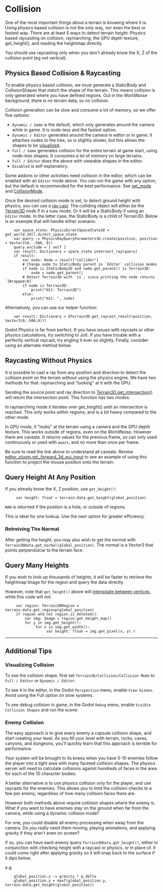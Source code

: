 Collision
=======================

One of the most important things about a terrain is knowing where it is. Using physics based collision is not the only way, nor even the best or fastest way. There are at least 5 ways to detect terrain height: Physics based raycasting on collision, raymarching, the GPU depth texture, get_height(), and reading the heightmap directly.

You should use raycasting only when you don't already know the X, Z of the collision point (eg not vertical).


## Physics Based Collision & Raycasting

To enable physics based collision, we must generate a StaticBody and CollisionShapes that match the shape of the terrain. This means collision is only generated where you have defined regions. Out in the WorldNoise background, there is no terrain data, so no collision.

Collision generation can be slow and consume a lot of memory, so we offer five options:
* `Dynamic / Game` is the default, which only generates around the camera while in game. It is node-less and the fastest option.
* `Dynamic / Editor` generates around the camera in editor or in game. It attaches nodes to the tree, so is slightly slower, but this allows the shapes to be [visualized](#visualizing-collision).
* `Full / Game` generates collision for the entire terrain at game start, using node-less shapes. It consumes a lot of memory on large terrains.
* `Full / Editor` does the above with viewable shapes in the editor.
* `Disabled` is self explanatory.

Some addons or other activities need collision in the editor, which can be enabled with an `Editor` mode above. You can run the game with any option, but the default is recommended for the best performance. See [set_mode](../api/class_terrain3dcollision.rst#class-terrain3dcollision-property-mode) and [CollisionMode](../api/class_terrain3dcollision.rst#enum-terrain3dcollision-collisionmode).

Once the desired collision mode is set, to detect ground height with physics, you can use a [ray cast](https://docs.godotengine.org/en/stable/tutorials/physics/ray-casting.html). The colliding object will either be the [Terrain3D](../api/class_terrain3d.rst) node if in a `Game` mode. Or it will be a StaticBody if using an `Editor` mode. In the latter case, the StaticBody is a child of Terrain3D. Below is an example that will handle either scenario.

```gdscript
	var space_state: PhysicsDirectSpaceState3D = get_world_3d().direct_space_state
	var query := PhysicsRayQueryParameters3D.create(position, position + Vector3(0, -500, 0))
	query.exclude = [ self ]
	var result: Dictionary = space_state.intersect_ray(query)
	if result:
		var node: Node = result["collider"]
		# Change node to StaticBody parent in `Editor` collision modes
		if node is StaticBody3D and node.get_parent() is Terrain3D:
			node = node.get_parent()
		# Detect Terrain3D with `is`, since printing the node returns `[Wrapped:0]`
		if node is Terrain3D:
			print("Hit: Terrain3D") 
		else:
			print("Hit: ", node)
```

Alternatively, you can use our helper function:

```gdscript
	var result: Dictionary = $Terrain3D.get_raycast_result(position, Vector3(0,-500,0)))
```

Godot Physics is far from perfect. If you have issues with raycasts or other physics calculations, try switching to Jolt. If you have trouble with a perfectly vertical raycast, try angling it ever so slightly. Finally, consider using an alternate method below.


## Raycasting Without Physics

It is possible to cast a ray from any position and direction to detect the collision point on the terrain without using the physics engine. We have two methods for that: raymarching and "looking" at it with the GPU.

Sending the source point and ray direction to [Terrain3D.get_intersection()](../api/class_terrain3d.rst#class-terrain3d-method-get-intersection) will return the intersection point. This function has two modes:

In raymarching mode it iterates over get_height() until an intersection is reached. This only works within regions, and is a bit heavy compared to the other mode.

In GPU mode, it "looks" at the terrain using a camera and the GPU depth texture. This works outside of regions, even on the WorldNoise. However there are caveats. It returns values for the previous frame, so can only used continuously or used with `await`, and no more than once per frame.

Be sure to read the link above to understand all caveats. Review [editor_plugin.gd:_forward_3d_gui_input](https://github.com/TokisanGames/Terrain3D/blob/main/project/addons/terrain_3d/src/editor_plugin.gd) to see an example of using this function to project the mouse position onto the terrain.


## Query Height At Any Position

If you already know the X, Z position, use `get_height()`:

```gdscript
     var height: float = terrain.data.get_height(global_position)
```

`NAN` is returned if the position is a hole, or outside of regions.

This is ideal for one lookup. Use the next option for greater efficiency.


### Retreiving The Normal

After getting the height, you may also wish to get the normal with `Terrain3DData.get_normal(global_position)`. The normal is a Vector3 that points perpendulcar to the terrain face.


## Query Many Heights

If you wish to look up thousands of heights, it will be faster to retrieve the heightmap Image for the region and query the data directly. 

However, note that `get_height()` above will [interpolate between vertices](https://github.com/TokisanGames/Terrain3D/blob/5bab86ff311159356dd4d837ea2c340f59d139b6/src/terrain_3d_storage.cpp#L493-L502), while this code will not.

```gdscript
     var region: Terrain3DRegion = terrain.data.get_regionp(global_position)
     if region and not region.is_deleted():
         var img: Image = region.get_height_map()
         for y in img.get_height():
              for x in img.get_width():
                   var height: float = img.get_pixel(x, y).r
```

----

## Additional Tips


### Visualizing Collision

To see the collision shape, first set `Terrain3D/Collision/Collision Mode` to `Full / Editor` or `Dynamic / Editor`.

To see it in the editor, in the Godot `Perspective` menu, enable `View Gizmos`. Avoid using the Full option on slow systems.

To see debug collision in game, in the Godot `Debug` menu, enable `Visible Collision Shapes` and run the scene.


### Enemy Collision

The easy approach is to give every enemy a capsule collision shape, and start creating your level. As you fill your level with terrain, rocks, caves, canyons, and dungeons, you'll quickly learn that this approach is terrible for performance.

Your system will be brought to its knees when you have 5-10 enemies follow the player into a tight area with many faceted collision shapes. The physics server will need to calculate collisions against hundreds of faces in the area for each of the 10 character bodies.

A better alternative is to use physics collision only for the player, and use raycasts for the enemies. This allows you to limit the collision checks to a few per enemy, regardless of how many collision faces there are.

However both methods above require collision shapes where the enemy is. What if you want to have enemies stay on the ground when far from the camera, while using a dynamic collision mode?

For one, you could disable all enemy processing when away from the camera. Do you really need them moving, playing animations, and applying gravity if they aren't even on screen?

If so, you can have each enemy query `Terrain3DData.get_height()`, either in conjunction with checking height with a raycast or physics, or in place of. It could come right after applying gravity so it will snap back to the surface if it dips below.

e.g.
```
    global_position.y -= gravity * p_delta
    global_position.y = maxf(global_position.y, terrain.data.get_height(global_position))
```

